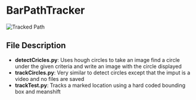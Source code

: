 # BarPathTracker

![Tracked Path](https://github.com/bencarothers/BarPathTracker/blob/master/images/bensPath.jpg)

## File Description ##
- **detectCricles.py**: Uses hough circles to take an image find a circle under
  the given criteria and write an image with the circle displayed
- **trackCircles.py**: Very similar to detect circles except that the imput is a
  video and no files are saved
- **trackTest.py**: Tracks a marked location using a hard coded bounding box and
  meanshift

